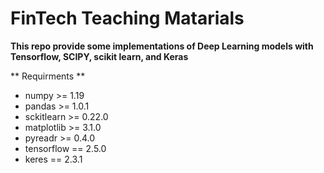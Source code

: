 # FinTech Teaching Matarials
 **This repo provide some implementations of Deep Learning models with Tensorflow, SCIPY, scikit learn, and Keras**
 
** Requirments ** 
- numpy >= 1.19
- pandas >= 1.0.1
- sckitlearn >= 0.22.0
- matplotlib >= 3.1.0
- pyreadr >= 0.4.0
- tensorflow == 2.5.0
- keres == 2.3.1


 
